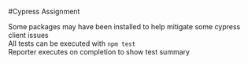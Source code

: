 #Cypress Assignment

Some packages may have been installed to help mitigate some cypress client issues  
All tests can be executed with `npm test`  
Reporter executes on completion to show test summary
